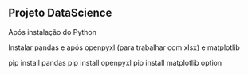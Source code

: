 

## Projeto DataScience ##

Após instalação do Python

Instalar pandas e após openpyxl (para trabalhar com xlsx) e matplotlib

pip install pandas
pip install openpyxl
pip install matplotlib option